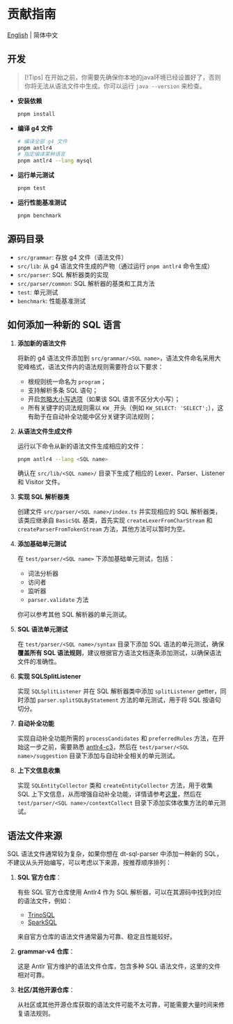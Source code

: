 # 贡献指南

[English](./CONTRIBUTING.md) | 简体中文

## 开发

> [!Tips]
> 在开始之前，你需要先确保你本地的java环境已经设置好了，否则你将无法从语法文件中生成。你可以运行 `java --version` 来检查。

-   **安装依赖**

    ```bash
    pnpm install
    ```

-   **编译 g4 文件**

    ```bash
    # 编译全部 g4 文件
    pnpm antlr4
    # 指定编译某种语言
    pnpm antlr4 --lang mysql
    ```

-   **运行单元测试**

    ```bash
    pnpm test
    ```

-   **运行性能基准测试**

    ```bash
    pnpm benchmark
    ```

## 源码目录

-   `src/grammar`: 存放 g4 文件（语法文件）
-   `src/lib`: 从 g4 语法文件生成的产物（通过运行 `pnpm antlr4` 命令生成）
-   `src/parser`: SQL 解析器类的实现
-   `src/parser/common`: SQL 解析器的基类和工具方法
-   `test`: 单元测试
-   `benchmark`: 性能基准测试

## 如何添加一种新的 SQL 语言

1. **添加新的语法文件**
   
   将新的 g4 语法文件添加到 `src/grammar/<SQL name>`，语法文件命名采用大驼峰格式，语法文件内的语法规则需要符合以下要求：
   
    - 根规则统一命名为 `program`；
    - 支持解析多条 SQL 语句；
    - 开启[忽略大小写选项](https://github.com/antlr/antlr4/blob/dev/doc/options.md#caseinsensitive)（如果该 SQL 语言不区分大小写）；
    - 所有关键字的词法规则需以 `KW_` 开头（例如 `KW_SELECT: 'SELECT';`），这有助于在自动补全功能中区分关键字词法规则；

2. **从语法文件生成文件**

   运行以下命令从新的语法文件生成相应的文件：
   
    ```bash
    pnpm antlr4 --lang <SQL name>
    ```

   确认在 `src/lib/<SQL name>/` 目录下生成了相应的 Lexer、Parser、Listener 和 Visitor 文件。

3. **实现 SQL 解析器类**

   创建文件 `src/parser/<SQL name>/index.ts` 并实现相应的 SQL 解析器类，该类应继承自 `BasicSQL` 基类，首先实现 `createLexerFromCharStream` 和 `createParserFromTokenStream` 方法，其他方法可以暂时为空。

4. **添加基础单元测试**

   在 `test/parser/<SQL name>` 下添加基础单元测试，包括：
   
    - 词法分析器
    - 访问者
    - 监听器
    - `parser.validate` 方法

   你可以参考其他 SQL 解析器的单元测试。

5. **SQL 语法单元测试**

   在 `test/parser/<SQL name>/syntax` 目录下添加 SQL 语法的单元测试，确保**覆盖所有 SQL 语法规则**，建议根据官方语法文档逐条添加测试，以确保语法文件的准确性。

6. **实现 SQLSplitListener**

   实现 `SQLSplitListener` 并在 SQL 解析器类中添加 `splitListener` getter，同时添加 `parser.splitSQLByStatement` 方法的单元测试，用于将 SQL 按语句切分。

7. **自动补全功能**

   实现自动补全功能所需的 `processCandidates` 和 `preferredRules` 方法，在开始这一步之前，需要熟悉 [antlr4-c3](https://github.com/mike-lischke/antlr4-c3)，然后在 `test/parser/<SQL name>/suggestion` 目录下添加与自动补全相关的单元测试。

8. **上下文信息收集**

   实现 `SQLEntityCollector` 类和 `createEntityCollector` 方法，用于收集 SQL 上下文信息，从而增强自动补全功能，详情请参考[这里](https://github.com/DTStack/dt-sql-parser/discussions/250#discussioncomment-8215715)，然后在 `test/parser/<SQL name>/contextCollect` 目录下添加实体收集方法的单元测试。

## 语法文件来源

SQL 语法文件通常较为复杂，如果你想在 dt-sql-parser 中添加一种新的 SQL，不建议从头开始编写，可以考虑以下来源，按推荐顺序排列：

1. **SQL 官方仓库**：
   
   有些 SQL 官方仓库使用 Antlr4 作为 SQL 解析器，可以在其源码中找到对应的语法文件，例如：
    - [TrinoSQL](https://github.com/trinodb/trino/blob/385/core/trino-parser/src/main/antlr4/io/trino/sql/parser/SqlBase.g4)
    - [SparkSQL](https://github.com/apache/spark/blob/v3.5.0/sql/api/src/main/antlr4/org/apache/spark/sql/catalyst/parser/SqlBaseParser.g4)

   来自官方仓库的语法文件通常最为可靠、稳定且性能较好。

2. **grammar-v4 仓库**：
   
   这是 Antlr 官方维护的语法文件仓库，包含多种 SQL 语法文件，这里的文件相对可靠。

3. **社区/其他开源仓库**：
   
   从社区或其他开源仓库获取的语法文件可能不太可靠，可能需要大量时间来修复语法规则。
